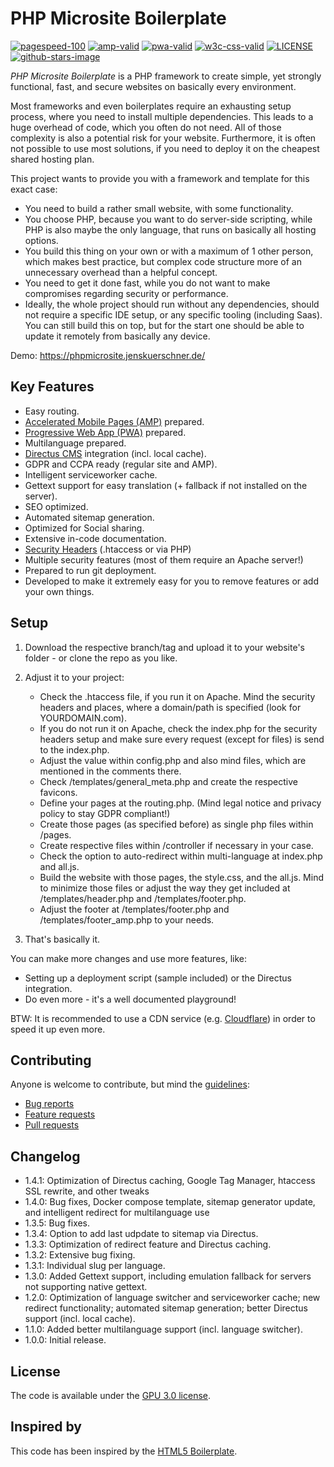 # PHP Microsite Boilerplate

[![pagespeed-100](https://img.shields.io/badge/Lighthouse%20PageSpeed-100-success.svg)](https://developers.google.com/speed/pagespeed/insights/?url=https://phpmicrosite.jenskuerschner.de)
[![amp-valid](https://img.shields.io/badge/AMP-valid-success.svg)](https://validator.ampproject.org/#url=https%3A%2F%2Fphpmicrosite.jenskuerschner.de%2Famp%2F)
[![pwa-valid](https://img.shields.io/badge/PWA-valid-success.svg)](https://phpmicrosite.jenskuerschner.de/)
[![w3c-css-valid](https://img.shields.io/badge/W3C%20CSS-valid-success.svg)](https://jigsaw.w3.org/css-validator/validator?uri=https%3A%2F%2Fphpmicrosite.jenskuerschner.de%2F&profile=css3svg&usermedium=all)
[![LICENSE](https://img.shields.io/badge/license-GPL%203.0-blue.svg)](https://github.com/jekuer/php-microsite-boilerplate/blob/master/LICENSE.txt)
[![github-stars-image](https://img.shields.io/github/stars/jekuer/php-microsite-boilerplate.svg?label=github%20stars)](https://github.com/jekuer/php-microsite-boilerplate)

_PHP Microsite Boilerplate_ is a PHP framework to create simple, yet strongly functional, fast, and secure websites on basically every environment.

Most frameworks and even boilerplates require an exhausting setup process, where you need to install multiple dependencies. 
This leads to a huge overhead of code, which you often do not need. All of those complexity is also a potential risk for your website. 
Furthermore, it is often not possible to use most solutions, if you need to deploy it on the cheapest shared hosting plan.

This project wants to provide you with a framework and template for this exact case:

-   You need to build a rather small website, with some functionality.
-   You choose PHP, because you want to do server-side scripting, while PHP is also maybe the only language, that runs on basically all hosting options.
-   You build this thing on your own or with a maximum of 1 other person, which makes best practice, but complex code structure more of an unnecessary overhead than a helpful concept.
-   You need to get it done fast, while you do not want to make compromises regarding security or performance.
-   Ideally, the whole project should run without any dependencies, should not require a specific IDE setup, or any specific tooling (including Saas). You can still build this on top, but for the start one should be able to update it remotely from basically any device.

Demo: <https://phpmicrosite.jenskuerschner.de/>

## Key Features

-   Easy routing.
-   [Accelerated Mobile Pages (AMP)](https://amp.dev/) prepared.
-   [Progressive Web App (PWA)](https://web.dev/progressive-web-apps/) prepared.
-   Multilanguage prepared.
-   [Directus CMS](https://directus.io/) integration (incl. local cache).
-   GDPR and CCPA ready (regular site and AMP).
-   Intelligent serviceworker cache.
-   Gettext support for easy translation (+ fallback if not installed on the server).
-   SEO optimized.
-   Automated sitemap generation.
-   Optimized for Social sharing.
-   Extensive in-code documentation.
-   [Security Headers](https://securityheaders.com/) (.htaccess or via PHP)
-   Multiple security features (most of them require an Apache server!)
-   Prepared to run git deployment.
-   Developed to make it extremely easy for you to remove features or add your own things.

## Setup

1.  Download the respective branch/tag and upload it to your website's folder - or clone the repo as you like.

2.  Adjust it to your project: 
    -   Check the .htaccess file, if you run it on Apache. Mind the security headers and places, where a domain/path is specified (look for YOURDOMAIN.com). 
    -   If you do not run it on Apache, check the index.php for the security headers setup and make sure every request (except for files) is send to the index.php. 
    -   Adjust the value within config.php and also mind files, which are mentioned in the comments there. 
    -   Check /templates/general_meta.php and create the respective favicons. 
    -   Define your pages at the routing.php. (Mind legal notice and privacy policy to stay GDPR compliant!) 
    -   Create those pages (as specified before) as single php files within /pages. 
    -   Create respective files within /controller if necessary in your case. 
    -   Check the option to auto-redirect within multi-language at index.php and all.js. 
    -   Build the website with those pages, the style.css, and the all.js. Mind to minimize those files or adjust the way they get included at /templates/header.php and /templates/footer.php. 
    -   Adjust the footer at /templates/footer.php and /templates/footer_amp.php to your needs. 

3.  That's basically it.

You can make more changes and use more features, like:

-   Setting up a deployment script (sample included) or the Directus integration.
-   Do even more - it's a well documented playground!

BTW: It is recommended to use a CDN service (e.g. [Cloudflare](https://www.cloudflare.com/)) in order to speed it up even more.

## Contributing

Anyone is welcome to contribute, but mind the [guidelines](.github/CONTRIBUTING.md):

-   [Bug reports](.github/CONTRIBUTING.md#bugs)
-   [Feature requests](.github/CONTRIBUTING.md#features)
-   [Pull requests](.github/CONTRIBUTING.md#pull-requests)

## Changelog

-   1.4.1: Optimization of Directus caching, Google Tag Manager, htaccess SSL rewrite, and other tweaks
-   1.4.0: Bug fixes, Docker compose template, sitemap generator update, and intelligent redirect for multilanguage use
-   1.3.5: Bug fixes.
-   1.3.4: Option to add last udpdate to sitemap via Directus.
-   1.3.3: Optimization of redirect feature and Directus caching.
-   1.3.2: Extensive bug fixing.
-   1.3.1: Individual slug per language.
-   1.3.0: Added Gettext support, including emulation fallback for servers not supporting native gettext.
-   1.2.0: Optimization of language switcher and serviceworker cache; new redirect functionality; automated sitemap generation; better Directus support (incl. local cache).
-   1.1.0: Added better multilanguage support (incl. language switcher).
-   1.0.0: Initial release.

## License

The code is available under the [GPU 3.0 license](LICENSE.txt).

## Inspired by

This code has been inspired by the [HTML5 Boilerplate](https://github.com/h5bp/html5-boilerplate).
